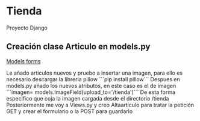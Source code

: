 # Tienda
Proyecto Django

## Creación clase Articulo en models.py

[Models forms](https://docs.djangoproject.com/en/4.1/topics/forms/modelforms/)

Le añado articulos nuevos y pruebo a insertar una imagen, para ello es necesario descargar la libreria pillow
´´´pip install pillow´´´
Despues en models.py añado los nuevos atributos, en este caso es el de imagen 
´´´imagen= models.ImageField(upload_to='/tienda')´´´
De esta forma especifico que coja la imagen cargada desde el directorio /tienda
Posteriormente me voy a Views.py y creo Altaarticulo para tratar la petición GET y crear el formulario o la POST para guardarlo 